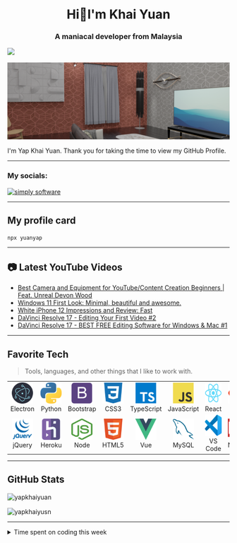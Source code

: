 <h1 align="center">Hi👋I'm Khai Yuan</h1>
<h3 align="center">A maniacal developer from Malaysia</h3>



![](https://visitor-badge.glitch.me/badge?page_id=yuanyap.yuanyap)

![Banner](banner.png)

<div size='20px'>I'm Yap Khai Yuan. Thank you for taking the time to view my GitHub Profile. 
</div>

***
<h3 align="left">My socials:</h3>
<p align="left">
 
 
<a href="https://www.youtube.com/c/simply software" target="blank"><img align="center" src="https://raw.githubusercontent.com/rahuldkjain/github-profile-readme-generator/master/src/images/icons/Social/youtube.svg" alt="simply software" height="30" width="40" /></a>
</p>

***  


## My profile card

```sh
npx yuanyap
```
***

## 📷 Latest YouTube Videos
<!-- YOUTUBE:START -->
- [Best Camera and Equipment for YouTube/Content Creation Beginners | Feat. Unreal Devon Wood](https://www.youtube.com/watch?v=h4kXbEsj5o8)
- [Windows 11 First Look: Minimal, beautiful and awesome.](https://www.youtube.com/watch?v=VHzDgxr8N8I)
- [White iPhone 12 Impressions and Review: Fast](https://www.youtube.com/watch?v=NqdV04HG3xQ)
- [DaVinci Resolve 17 - Editing Your First Video #2](https://www.youtube.com/watch?v=_EUVaj44-t0)
- [DaVinci Resolve 17 - BEST FREE Editing Software for Windows & Mac #1](https://www.youtube.com/watch?v=aZYmYq7Po1U)
<!-- YOUTUBE:END -->

***
<h2 align="left" id="yapkhaiyuan">Favorite Tech</h2>

> Tools, languages, and other things that I like to work with.

<table>
  <tr>
    <td align="center" width="96">
      <a href="#yapkhaichuen">
        <img src="./img/Electron_Software_Framework_Logo.svg" width="48" height="48" alt="Electron" />
      </a>
      <br>Electron
    </td>
    <td align="center" width="96">
      <a href="#yapkhaichuen">
        <img src="./img/Python-logo-notext.svg" width="48" height="48" alt="Python" />
      </a>
      <br>Python
    </td>
    <td align="center" width="96">
      <a href="#yapkhaichuen">
        <img src="./img/bootstrap-plain.svg" width="48" height="48" alt="Bootstrap" />
      </a>
      <br>Bootstrap
    </td>
    <td align="center" width="96">
      <a href="#yapkhaichuen">
        <img src="./img/Devicon-css3-plain.svg" width="48" height="48" alt="CSS3" />
      </a>
      <br>CSS3
    </td>
    <td align="center" width="96">
      <a href="#yapkhaichuen">
        <img src="./img/typescript-original.svg" width="48" height="48" alt="TypeScript" />
      </a>
      <br>TypeScript
    </td>
    <td align="center" width="96">
      <a href="#yapkhaichuen">
        <img src="./img/javascript-original.svg" width="48" height="48" alt="JavaScript" />
      </a>
      <br>JavaScript
    </td>
    <td align="center" width="96">
      <a href="#yapkhaichuen" >
        <img src="./img/react-original.svg" width="48" height="48" alt="React" />
      </a>
      <br>React
    </td>
    <td align="center" width="96">
      <a href="#yapkhaichuen">
        <img src="./img/Git_icon.svg" width="48" height="48" alt="Git" />
      </a>
      <br>Git
    </td>
    <td align="center" width="96">
      <a href="#yapkhaichuen">
        <img src="./img/sass-1.svg" width="48" height="48" alt="Sass" />
      </a>
      <br>Sass
    </td>
  </tr>
  <tr>
    <td align="center" width="96"> 
      <a href="#yapkhaichuen" >
        <img src="./img/jquery_plain_wordmark_logo_icon_146445.svg" width="48" height="48" alt="jQuery" />
      </a>
      <br>jQuery
    </td>
    <td align="center" width="96">
      <a href="#yapkhaichuen" >
        <img src="./img/heroku.svg" width="48" height="48" alt="Heroku" />
      </a>
      <br>Heroku
    </td>
    <td align="center"  width="96">
      <a href="#yapkhaichuen">
        <img src="./img/nodejs-seeklogo.com.svg" width="48" height="48" alt="Node" />
      </a>
      <br>Node
    </td>
    <td align="center"  width="96">
      <a href="#yapkhaichuen">
        <img src="./img/HTML5_Badge.svg" width="48" height="48" alt="HTML5" />
      </a>
      <br>HTML5
    </td>
    <td align="center" width="96">
      <a href="#yapkhaichuen">
        <img src="./img/Vue.js_Logo_2.svg" width="48" height="48" alt="Vue" />
      </a>
      <br>Vue
    </td>
    <td align="center"  width="96">
      <a href="#yapkhaichuen">
        <img src="./img/mysql-original.svg" width="48" height="48" alt="MySQL" />
      </a>
      <br>MySQL
    </td>
    <td align="center" width="96">
      <a href="#yapkhaichuen" >
        <img src="./img/Visual_Studio_Code_1.35_icon.svg" width="48" height="48" alt="Visual Studio Code" />
      </a>
      <br>VS Code
    </td>
    <td align="center" width="96">
      <a href="#yapkhaichuen" >
        <img src="./img/Npm-logo.svg" width="48" height="48" alt="NPM" />
      </a>
      <br>NPM
    </td>
    <td align="center" width="96">
      <a href="#yapkhaichuen" >
        <img src="./img/Windows_Terminal_logo (1).svg" width="48" height="48" alt="Terminal" />
      </a>
      <br>Terminal
    </td>
  </tr>
</table>


***


## GitHub Stats


<p><img align="center" src="https://github-readme-stats.vercel.app/api/top-langs?username=YuanYap&show_icons=true&locale=en&layout=compact" alt="yapkhaiyuan" /></p>

<p><img align="center" src="https://github-readme-stats.vercel.app/api?username=YuanYap&show_icons=true&locale=en" alt="yapkhaiyusn" /></p>

***





<details>
     <br/>
<summary>Time spent on coding this week</summary>
     



<!--START_SECTION:waka-->
![Profile Views](http://img.shields.io/badge/Profile%20Views-576-blue)

**🐱 My Github Data** 

> 🏆 2,850 Contributions in the Year 2021
 > 
> 📦 17.0 kB Used in Github's Storage 
 > 
> 🚫 Not Opted to Hire
 > 
> 📜 6 Public Repositories 
 > 
> 🔑 0 Private Repositories  
 > 
**I'm an Early 🐤** 

```text
🌞 Morning    25 commits     ██░░░░░░░░░░░░░░░░░░░░░░░   10.04% 
🌆 Daytime    148 commits    ██████████████░░░░░░░░░░░   59.44% 
🌃 Evening    76 commits     ███████░░░░░░░░░░░░░░░░░░   30.52% 
🌙 Night      0 commits      ░░░░░░░░░░░░░░░░░░░░░░░░░   0.0%

```
📅 **I'm Most Productive on Sunday** 

```text
Monday       57 commits     █████░░░░░░░░░░░░░░░░░░░░   22.89% 
Tuesday      20 commits     ██░░░░░░░░░░░░░░░░░░░░░░░   8.03% 
Wednesday    38 commits     ███░░░░░░░░░░░░░░░░░░░░░░   15.26% 
Thursday     19 commits     ██░░░░░░░░░░░░░░░░░░░░░░░   7.63% 
Friday       23 commits     ██░░░░░░░░░░░░░░░░░░░░░░░   9.24% 
Saturday     18 commits     █░░░░░░░░░░░░░░░░░░░░░░░░   7.23% 
Sunday       74 commits     ███████░░░░░░░░░░░░░░░░░░   29.72%

```


📊 **This Week I Spent My Time On** 

```text
⌚︎ Time Zone: Asia/Kuala_Lumpur

💬 Programming Languages: 
JavaScript               1 hr 21 mins        ██████████████░░░░░░░░░░░   56.7% 
Markdown                 21 mins             ███░░░░░░░░░░░░░░░░░░░░░░   14.76% 
HTML                     15 mins             ██░░░░░░░░░░░░░░░░░░░░░░░   10.69% 
JSON                     13 mins             ██░░░░░░░░░░░░░░░░░░░░░░░   9.52% 
Python                   5 mins              █░░░░░░░░░░░░░░░░░░░░░░░░   3.9%

🔥 Editors: 
VS Code                  2 hrs 24 mins       █████████████████████████   100.0%

🐱‍💻 Projects: 
Unknown Project          1 hr 10 mins        ████████████░░░░░░░░░░░░░   48.73% 
Dark Mode                29 mins             █████░░░░░░░░░░░░░░░░░░░░   20.12% 
Node.js-Chat-App         19 mins             ███░░░░░░░░░░░░░░░░░░░░░░   13.66% 
YuanYap Card             16 mins             ███░░░░░░░░░░░░░░░░░░░░░░   11.75% 
wakatime.vscode-wakatime-6 mins              █░░░░░░░░░░░░░░░░░░░░░░░░   4.21%

💻 Operating System: 
Windows                  2 hrs 24 mins       █████████████████████████   100.0%

```

**I Mostly Code in HTML** 

```text
HTML                     2 repos             ██████████░░░░░░░░░░░░░░░   40.0% 
JavaScript               2 repos             ██████████░░░░░░░░░░░░░░░   40.0% 
Brainfuck                1 repo              █████░░░░░░░░░░░░░░░░░░░░   20.0%

```


**Timeline**

![Chart not found](https://raw.githubusercontent.com/YuanYap/YuanYap/main/charts/bar_graph.png) 


 Last Updated on 07/09/2021
<!--END_SECTION:waka-->


 <br/>

</details>


